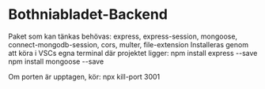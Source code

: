 # Bothniabladet-Backend

Paket som kan tänkas behövas: express, express-session, mongoose, connect-mongodb-session, cors, multer, file-extension
Installeras genom att köra i VSCs egna terminal där projektet ligger:
npm install express --save
npm install mongoose --save

Om porten är upptagen, kör:
npx kill-port 3001
